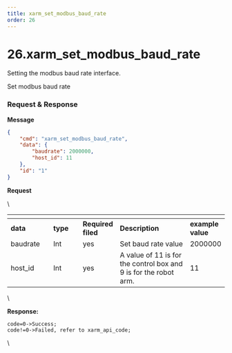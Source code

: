```yaml
---
title: xarm_set_modbus_baud_rate
order: 26
---
```

# 26.xarm\_set\_modbus\_baud\_rate


Setting the modbus baud rate interface.

Set modbus baud rate
 




###  Request & Response

**Message**




```json
{
    "cmd": "xarm_set_modbus_baud_rate",
    "data": {
        "baudrate": 2000000,
        "host_id": 11
    },
    "id": "1"
}
```     
**Request**



\













<table data-header-hidden><thead><tr><th width="124"></th><th width="99"></th><th width="68"></th><th width="300"></th><th></th></tr></thead><tbody><tr><td><strong>data</strong></td><td><strong>type</strong></td><td><strong>Required filed</strong></td><td><strong>Description</strong></td><td><strong>example value</strong></td></tr><tr><td>baudrate</td><td>Int</td><td>yes</td><td>Set baud rate value</td><td>2000000</td></tr><tr><td>host_id</td><td>Int</td><td>yes</td><td>A value of 11 is for the control box and 9 is for the robot arm.</td><td>11</td></tr></tbody></table>



\





**Response:**     



```
code=0->Success;
code!=0->Failed, refer to xarm_api_code;
```



\










